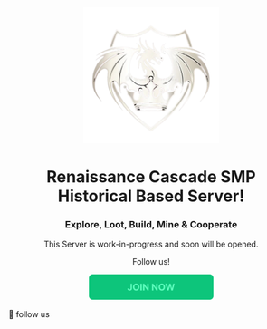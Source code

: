 <div align="center">
  <img src="images/RcSMP_logo.png" alt="Logo" width="240" />
</div>

<h1 align="center">Renaissance Cascade SMP Historical Based Server!</h1>
<h3 align="center">Explore, Loot, Build, Mine & Cooperate</h3>
<p align="center">This Server is work-in-progress and soon will be opened.</p>

<div align="center" >
  <p>Follow us!<p>
    <a href="https://discord.gg/kCJnupsY"><img src="intereact/btn.png" alt="Logo" height="45" /></a>
</div>


🔗 follow us
